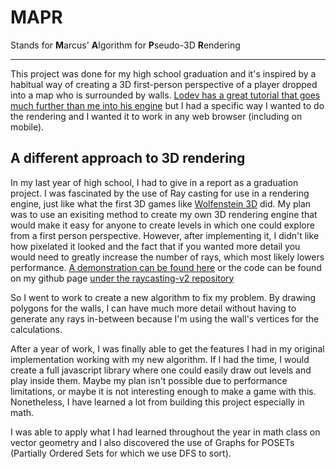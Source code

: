 # MAPR

Stands for **M**arcus' **A**lgorithm for **P**seudo-3D **R**endering

---

This project was done for my high school graduation and it's inspired by a habitual way of creating a 3D first-person perspective of a player dropped into a map who is surrounded by walls.
[Lodev has a great tutorial that goes much further than me into his engine](https://lodev.org/cgtutor/raycasting.html) but I had a specific way I wanted to do the rendering and I wanted it to work in any web browser (including on mobile).

## A different approach to 3D rendering

In my last year of high school, I had to give in a report as a graduation project. I was fascinated by the use of Ray casting for use in a rendering engine, just like what the first 3D games like [Wolfenstein 3D](https://en.wikipedia.org/wiki/Wolfenstein_3D) did.
My plan was to use an exisiting method to create my own 3D rendering engine that would make it easy for anyone to create levels in which one could explore from a first person perspective. However, after implementing it, I didn't like how pixelated it looked and the fact that if you wanted more detail you would need to greatly increase the number of rays, which most likely lowers performance. [A demonstration can be found here](http://mhamelink.com/raycasting-v2) or the code can be found on my github page [under the raycasting-v2 repository](https://github.com/animarcus/raycasting-v2)

So I went to work to create a new algorithm to fix my problem. By drawing polygons for the walls, I can have much more detail without having to generate any rays in-between because I'm using the wall's vertices for the calculations.

After a year of work, I was finally able to get the features I had in my original implementation working with my new algorithm.
If I had the time, I would create a full javascript library where one could easily draw out levels and play inside them.
Maybe my plan isn't possible due to performance limitations, or maybe it is not interesting enough to make a game with this.
Nonetheless, I have learned a lot from building this project especially in math.

I was able to apply what I had learned throughout the year in math class on vector geometry and I also discovered the use of Graphs for POSETs (Partially Ordered Sets for which we use DFS to sort).

